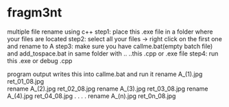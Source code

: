 # fragm3nt
multiple file rename using c++
  step1: place this .exe file in a folder where your files are located
 	step2: select all your files -> right click on the first one and rename to A
 	step3: make sure you have callme.bat(empty batch file) and add_tospace.bat in same folder with ..
	        ..this .cpp or .exe file
	step4: run this .exe or debug .cpp        
  
program output writes this into callme.bat and run it
rename A_(1).jpg ret_01_08.jpg	
rename A_(2).jpg ret_02_08.jpg
rename A_(3).jpg ret_03_08.jpg
rename A_(4).jpg ret_04_08.jpg
.
.
.
.
rename A_(n).jpg ret_0n_08.jpg
